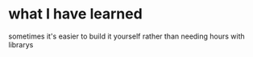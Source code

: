 # what I have learned
sometimes it's easier to build it yourself rather than needing hours with librarys
